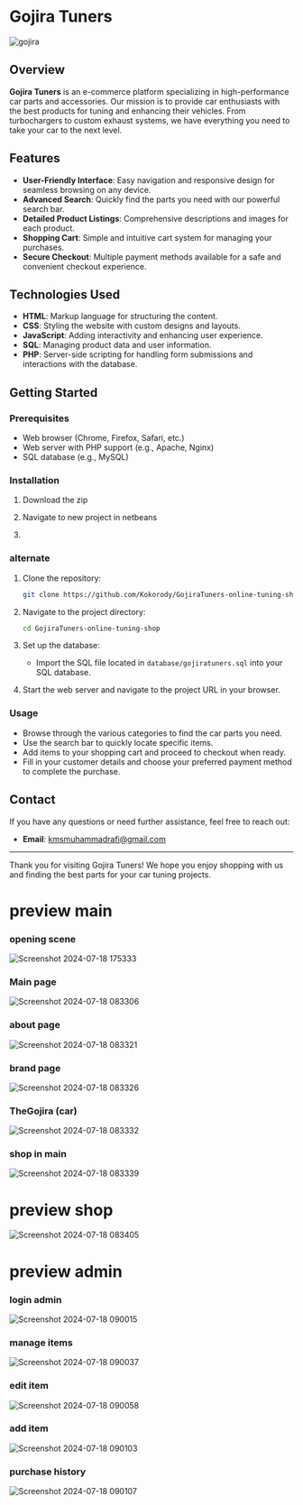 # Gojira Tuners

![gojira](https://github.com/user-attachments/assets/6c5016db-415b-452e-9d77-3247404ed098)

## Overview

**Gojira Tuners** is an e-commerce platform specializing in high-performance car parts and accessories. Our mission is to provide car enthusiasts with the best products for tuning and enhancing their vehicles. From turbochargers to custom exhaust systems, we have everything you need to take your car to the next level.

## Features

- **User-Friendly Interface**: Easy navigation and responsive design for seamless browsing on any device.
- **Advanced Search**: Quickly find the parts you need with our powerful search bar.
- **Detailed Product Listings**: Comprehensive descriptions and images for each product.
- **Shopping Cart**: Simple and intuitive cart system for managing your purchases.
- **Secure Checkout**: Multiple payment methods available for a safe and convenient checkout experience.

## Technologies Used

- **HTML**: Markup language for structuring the content.
- **CSS**: Styling the website with custom designs and layouts.
- **JavaScript**: Adding interactivity and enhancing user experience.
- **SQL**: Managing product data and user information.
- **PHP**: Server-side scripting for handling form submissions and interactions with the database.

## Getting Started

### Prerequisites

- Web browser (Chrome, Firefox, Safari, etc.)
- Web server with PHP support (e.g., Apache, Nginx)
- SQL database (e.g., MySQL)

### Installation


1. Download the zip

2. Navigate to  new project in netbeans

3. 

### alternate
1. Clone the repository:

    ```bash
    git clone https://github.com/Kokorody/GojiraTuners-online-tuning-shop.git
    ```

2. Navigate to the project directory:

    ```bash
    cd GojiraTuners-online-tuning-shop
    ```

3. Set up the database:

    - Import the SQL file located in `database/gojiratuners.sql` into your SQL database.

4. Start the web server and navigate to the project URL in your browser.

### Usage

- Browse through the various categories to find the car parts you need.
- Use the search bar to quickly locate specific items.
- Add items to your shopping cart and proceed to checkout when ready.
- Fill in your customer details and choose your preferred payment method to complete the purchase.

## Contact

If you have any questions or need further assistance, feel free to reach out:

- **Email**: kmsmuhammadrafi@gmail.com

---

Thank you for visiting Gojira Tuners! We hope you enjoy shopping with us and finding the best parts for your car tuning projects.

# preview main

### opening scene
![Screenshot 2024-07-18 175333](https://github.com/user-attachments/assets/a7d1231b-65fa-4eb5-9916-2da8a2f67951)

### Main page
![Screenshot 2024-07-18 083306](https://github.com/user-attachments/assets/82861e45-abae-41a7-a37d-4f0bd4433093)

### about page
![Screenshot 2024-07-18 083321](https://github.com/user-attachments/assets/84dee9fb-78a9-4fb4-9a21-4faaf14a0fdf)

### brand page
![Screenshot 2024-07-18 083326](https://github.com/user-attachments/assets/e66543d5-00c3-4f8e-a998-477eb963a459)

### TheGojira (car)
![Screenshot 2024-07-18 083332](https://github.com/user-attachments/assets/2628e41d-45c3-49e1-9316-5822489f83dd)

### shop in main
![Screenshot 2024-07-18 083339](https://github.com/user-attachments/assets/c3799e81-fd91-408a-b441-9f85537b1299)

# preview shop
![Screenshot 2024-07-18 083405](https://github.com/user-attachments/assets/010cb9a9-e3e4-4022-aae5-bf5a25f85399)

# preview admin

### login admin
![Screenshot 2024-07-18 090015](https://github.com/user-attachments/assets/1ccf254b-c3d3-4523-b3b1-5dc61f4d6856)

### manage items
![Screenshot 2024-07-18 090037](https://github.com/user-attachments/assets/310c8f4b-258a-4351-81f8-749d5e6ad602)

### edit item
![Screenshot 2024-07-18 090058](https://github.com/user-attachments/assets/ce6793a4-3926-4c82-9f01-5df90659cabd)

### add item
![Screenshot 2024-07-18 090103](https://github.com/user-attachments/assets/d35477c7-b34e-4ff1-bbee-eef9a1a390b0)

### purchase history
![Screenshot 2024-07-18 090107](https://github.com/user-attachments/assets/c3433ffe-1d14-4a95-97fc-7eccb557a3e3)
